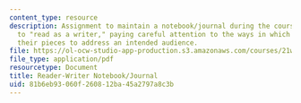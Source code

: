 ```yaml
---
content_type: resource
description: Assignment to maintain a notebook/journal during the course to help you
  to "read as a writer," paying careful attention to the ways in which authors craft
  their pieces to address an intended audience.
file: https://ol-ocw-studio-app-production.s3.amazonaws.com/courses/21w-730-1-expository-writing-exploring-social-and-ethical-issues-through-film-and-print-fall-2002/81b6eb93060f260812ba45a2797a8c3b_readwrit.pdf
file_type: application/pdf
resourcetype: Document
title: Reader-Writer Notebook/Journal
uid: 81b6eb93-060f-2608-12ba-45a2797a8c3b
---
```


